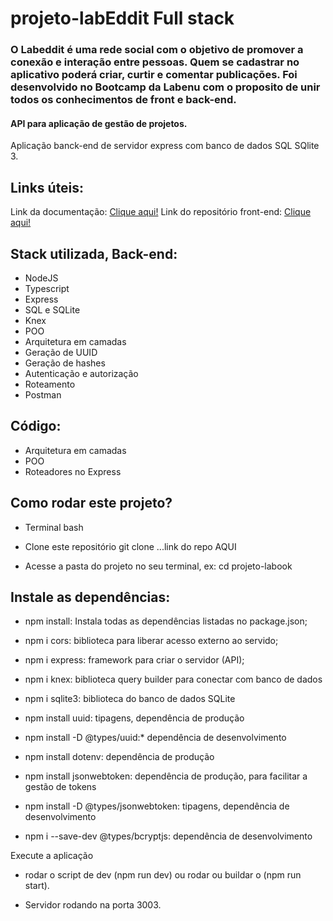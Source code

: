 # projeto-labEddit Full stack

### O Labeddit é uma rede social com o objetivo de promover a conexão e interação entre pessoas. Quem se cadastrar no aplicativo poderá criar, curtir e comentar publicações. Foi desenvolvido no Bootcamp da Labenu com o proposito de unir todos os conhecimentos de front e back-end.

#### API para aplicação de gestão de projetos.
Aplicação banck-end de servidor express com banco de dados SQL SQlite 3.

## Links úteis:
Link da documentação: [Clique aqui!](https://documenter.getpostman.com/view/24460722/2s93RZKoiY)
Link do repositório front-end: [Clique aqui!](https://github.com/CamiFranca/labEddit-front)

## Stack utilizada, Back-end:
* NodeJS
* Typescript
* Express
* SQL e SQLite
* Knex
* POO
* Arquitetura em camadas
* Geração de UUID
* Geração de hashes
* Autenticação e autorização
* Roteamento
* Postman

## Código:
* Arquitetura em camadas
* POO
* Roteadores no Express

## Como rodar este projeto?
* Terminal bash

* Clone este repositório git clone ...link do repo AQUI

* Acesse a pasta do projeto no seu terminal, ex: cd projeto-labook

## Instale as dependências:
* npm install: Instala todas as dependências listadas no package.json;

* npm i cors: biblioteca para liberar acesso externo ao servido;

* npm i express: framework para criar o servidor (API);

* npm i knex: biblioteca query builder para conectar com banco de dados

* npm i sqlite3: biblioteca do banco de dados SQLite

* npm install uuid: tipagens, dependência de produção

* npm install -D @types/uuid:* dependência de desenvolvimento

* npm install dotenv: dependência de produção

* npm install jsonwebtoken: dependência de produção, para facilitar a gestão de tokens

* npm install -D @types/jsonwebtoken: tipagens, dependência de desenvolvimento

* npm i --save-dev @types/bcryptjs: dependência de desenvolvimento

Execute a aplicação
* rodar o script de dev (npm run dev) ou rodar ou buildar o (npm run start).

* Servidor rodando na porta 3003.
